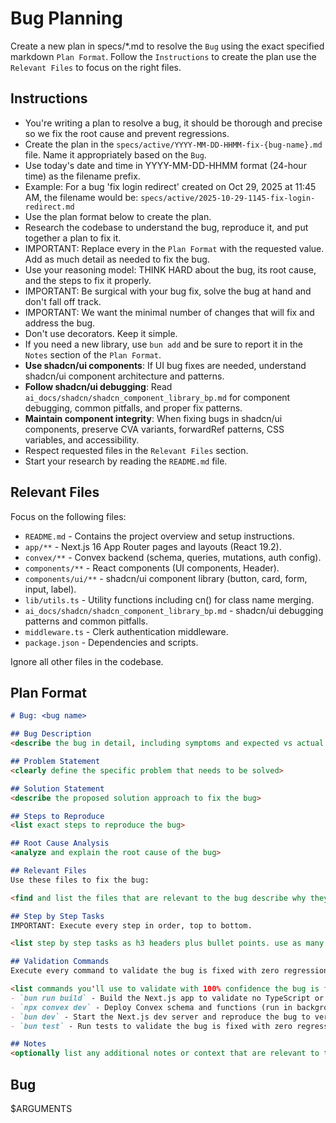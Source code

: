 # Bug Planning

Create a new plan in specs/*.md to resolve the `Bug` using the exact specified markdown `Plan Format`. Follow the `Instructions` to create the plan use the `Relevant Files` to focus on the right files.

## Instructions

- You're writing a plan to resolve a bug, it should be thorough and precise so we fix the root cause and prevent regressions.
- Create the plan in the `specs/active/YYYY-MM-DD-HHMM-fix-{bug-name}.md` file. Name it appropriately based on the `Bug`.
- Use today's date and time in YYYY-MM-DD-HHMM format (24-hour time) as the filename prefix.
- Example: For a bug 'fix login redirect' created on Oct 29, 2025 at 11:45 AM, the filename would be: `specs/active/2025-10-29-1145-fix-login-redirect.md`
- Use the plan format below to create the plan.
- Research the codebase to understand the bug, reproduce it, and put together a plan to fix it.
- IMPORTANT: Replace every <placeholder> in the `Plan Format` with the requested value. Add as much detail as needed to fix the bug.
- Use your reasoning model: THINK HARD about the bug, its root cause, and the steps to fix it properly.
- IMPORTANT: Be surgical with your bug fix, solve the bug at hand and don't fall off track.
- IMPORTANT: We want the minimal number of changes that will fix and address the bug.
- Don't use decorators. Keep it simple.
- If you need a new library, use `bun add` and be sure to report it in the `Notes` section of the `Plan Format`.
- **Use shadcn/ui components**: If UI bug fixes are needed, understand shadcn/ui component architecture and patterns.
- **Follow shadcn/ui debugging**: Read `ai_docs/shadcn/shadcn_component_library_bp.md` for component debugging, common pitfalls, and proper fix patterns.
- **Maintain component integrity**: When fixing bugs in shadcn/ui components, preserve CVA variants, forwardRef patterns, CSS variables, and accessibility.
- Respect requested files in the `Relevant Files` section.
- Start your research by reading the `README.md` file.

## Relevant Files

Focus on the following files:
- `README.md` - Contains the project overview and setup instructions.
- `app/**` - Next.js 16 App Router pages and layouts (React 19.2).
- `convex/**` - Convex backend (schema, queries, mutations, auth config).
- `components/**` - React components (UI components, Header).
- `components/ui/**` - shadcn/ui component library (button, card, form, input, label).
- `lib/utils.ts` - Utility functions including cn() for class name merging.
- `ai_docs/shadcn/shadcn_component_library_bp.md` - shadcn/ui debugging patterns and common pitfalls.
- `middleware.ts` - Clerk authentication middleware.
- `package.json` - Dependencies and scripts.

Ignore all other files in the codebase.

## Plan Format

```md
# Bug: <bug name>

## Bug Description
<describe the bug in detail, including symptoms and expected vs actual behavior>

## Problem Statement
<clearly define the specific problem that needs to be solved>

## Solution Statement
<describe the proposed solution approach to fix the bug>

## Steps to Reproduce
<list exact steps to reproduce the bug>

## Root Cause Analysis
<analyze and explain the root cause of the bug>

## Relevant Files
Use these files to fix the bug:

<find and list the files that are relevant to the bug describe why they are relevant in bullet points. If there are new files that need to be created to fix the bug, list them in an h3 'New Files' section.>

## Step by Step Tasks
IMPORTANT: Execute every step in order, top to bottom.

<list step by step tasks as h3 headers plus bullet points. use as many h3 headers as needed to fix the bug. Order matters, start with the foundational shared changes required to fix the bug then move on to the specific changes required to fix the bug. Include tests that will validate the bug is fixed with zero regressions. Your last step should be running the `Validation Commands` to validate the bug is fixed with zero regressions.>

## Validation Commands
Execute every command to validate the bug is fixed with zero regressions.

<list commands you'll use to validate with 100% confidence the bug is fixed with zero regressions. every command must execute without errors so be specific about what you want to run to validate the bug is fixed with zero regressions. Include commands to reproduce the bug before and after the fix.>
- `bun run build` - Build the Next.js app to validate no TypeScript or build errors
- `npx convex dev` - Deploy Convex schema and functions (run in background)
- `bun dev` - Start the Next.js dev server and reproduce the bug to verify it's fixed
- `bun test` - Run tests to validate the bug is fixed with zero regressions (if tests exist)

## Notes
<optionally list any additional notes or context that are relevant to the bug that will be helpful to the developer>
```

## Bug
$ARGUMENTS